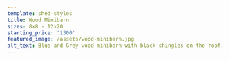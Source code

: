 ```yaml
---
template: shed-styles
title: Wood Minibarn
sizes: 8x8 - 12x20
starting_price: '1300'
featured_image: /assets/wood-minibarn.jpg
alt_text: Blue and Grey wood minibarn with black shingles on the roof.
---
```


